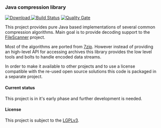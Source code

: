 ### Java compression library

[![Download](https://api.bintray.com/packages/hdecarne/maven/java-compression/images/download.svg) ](https://bintray.com/hdecarne/maven/java-compression/_latestVersion)
[![Build Status](https://travis-ci.org/hdecarne/java-compression.svg?branch=master)](https://travis-ci.org/hdecarne/java-compression)
[![Quality Gate](https://sonarcloud.io/api/badges/gate?key=de.carne.common:java-compression)](https://sonarcloud.io/dashboard/index/de.carne.common:java-compression)

This project provides pure Java based implementations of several common compression algorithms. Main goal is to provide decoding support to the [FileScanner](https://www.filescanner.org) project.

Most of the algorithms are ported from [7zip](http://7zip.org). However instead of providing an high-level API for accessing archives this library provides the low level tools and bolts to handle encoded data streams.

In order to make it available to other projects and to use a license compatible with the re-used open source solutions this code is packaged in a separate project.

#### Current status
This project is in it's early phase and further development is needed.

#### License
This project is subject to the [LGPLv3](http://www.gnu.org/licenses/lgpl-3.0.en.html).
